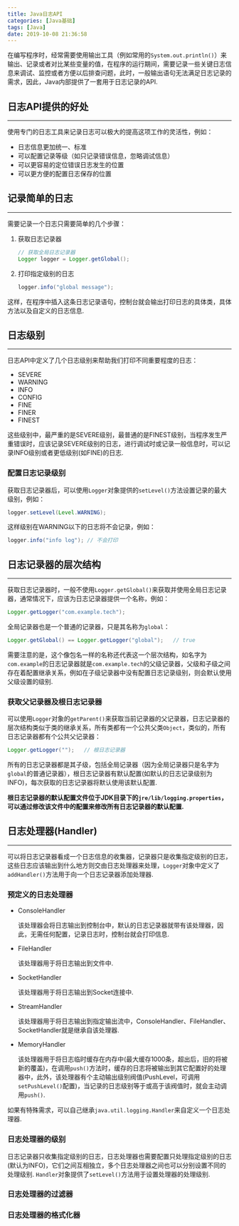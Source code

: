 ```yaml
---
title: Java日志API
categories: [Java基础]
tags: [Java]
date: 2019-10-08 21:36:58
---
```


在编写程序时，经常需要使用输出工具（例如常用的`System.out.println()`）来输出、记录或者对比某些变量的值，在程序的运行期间，需要记录一些关键日志信息来调试、监控或者方便以后排查问题，此时，一般输出语句无法满足日志记录的需求，因此，Java内部提供了一套用于日志记录的API.

<!-- more -->

## 日志API提供的好处

---

使用专门的日志工具来记录日志可以极大的提高这项工作的灵活性，例如：

- 日志信息更加统一、标准
- 可以配置记录等级（如只记录错误信息，忽略调试信息）
- 可以更容易的定位错误日志发生的位置
- 可以更方便的配置日志保存的位置

## 记录简单的日志

---

需要记录一个日志只需要简单的几个步骤：

1. 获取日志记录器

   ```java
   // 获取全局日志记录器
   Logger logger = Logger.getGlobal();
   ```

2. 打印指定级别的日志

   ```java
   logger.info("global message");
   ```

这样，在程序中插入这条日志记录语句，控制台就会输出打印日志的具体类，具体方法以及自定义的日志信息.

## 日志级别

---

日志API中定义了几个日志级别来帮助我们打印不同重要程度的日志：

- SEVERE
- WARNING
- INFO
- CONFIG
- FINE
- FINER
- FINEST

这些级别中，最严重的是SEVERE级别，最普通的是FINEST级别，当程序发生严重错误时，应该记录SEVERE级别的日志，进行调试时或记录一般信息时，可以记录INFO级别或者更低级别(如FINE)的日志.

### 配置日志记录级别

获取日志记录器后，可以使用`Logger`对象提供的`setLevel()`方法设置记录的最大级别，例如：

```java
logger.setLevel(Level.WARNING);
```

这样级别在WARNING以下的日志将不会记录，例如：

```java
logger.info("info log"); // 不会打印
```

## 日志记录器的层次结构

---

获取日志记录器时，一般不使用`Logger.getGlobal()`来获取并使用全局日志记录器，通常情况下，应该为日志记录器提供一个名称，例如：

```java
Logger.getLogger("com.example.tech");
```

全局记录器也是一个普通的记录器，只是其名称为`global`：

```java
Logger.getGlobal() == Logger.getLogger("global");	// true
```

需要注意的是，这个像包名一样的名称还代表这一个层次结构，如名字为`com.example`的日志记录器就是`com.example.tech`的父级记录器，父级和子级之间存在着配置继承关系，例如在子级记录器中没有配置日志记录级别，则会默认使用父级设置的级别.

### 获取父记录器及根日志记录器

可以使用`Logger`对象的`getParent()`来获取当前记录器的父记录器，日志记录器的层次结构类似于类的继承关系，所有类都有一个公共父类`Object`，类似的，所有日志记录器都有个公共父记录器：

```java
Logger.getLogger("");	// 根日志记录器
```

所有的日志记录器都是其子级，包括全局记录器（因为全局记录器只是名字为`global`的普通记录器），根日志记录器有默认配置(如默认的日志记录级别为INFO)，每次获取的日志记录器将默认使用该默认配置.

**根日志记录器的默认配置文件位于JDK目录下的`jre/lib/logging.properties`，可以通过修改该文件中的配置来修改所有日志记录器的默认配置.**

## 日志处理器(Handler)

---

可以将日志记录器看成一个日志信息的收集器，记录器只是收集指定级别的日志，这些日志应该输出到什么地方则交由日志处理器来处理，`Logger`对象中定义了`addHandler()`方法用于向一个日志记录器添加处理器.

### 预定义的日志处理器

- ConsoleHandler

  该处理器会将日志输出到控制台中，默认的日志记录器就带有该处理器，因此，无需任何配置，记录日志时，控制台就会打印信息.

- FileHandler

  该处理器用于将日志输出到文件中.

- SocketHandler

  该处理器用于将日志输出到Socket连接中.

- StreamHandler

  该处理器用于将日志输出到指定输出流中，ConsoleHandler、FileHandler、SocketHandler就是继承自该处理器.

- MemoryHandler

  该处理器用于将日志临时缓存在内存中(最大缓存1000条，超出后，旧的将被新的覆盖)，在调用`push()`方法时，缓存的日志将被输出到其它配置好的处理器中，此外，该处理器有个主动输出级别阀值(PushLevel，可调用`setPushLevel()`配置)，当记录的日志级别等于或高于该阀值时，就会主动调用`push()`.

如果有特殊需求，可以自己继承`java.util.logging.Handler`来自定义一个日志处理器.

### 日志处理器的级别

日志记录器只收集指定级别的日志，日志处理器也需要配置只处理指定级别的日志(默认为INFO)，它们之间互相独立，多个日志处理器之间也可以分别设置不同的处理级别. `Handler`对象提供了`setLevel()`方法用于设置处理器的处理级别.

### 日志处理器的过滤器



### 日志处理器的格式化器

